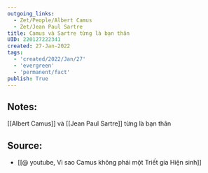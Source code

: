 ```yaml
---
outgoing_links:
  - Zet/People/Albert Camus
  - Zet/Jean Paul Sartre
title: Camus và Sartre từng là bạn thân
UID: 220127222341
created: 27-Jan-2022
tags:
  - 'created/2022/Jan/27'
  - 'evergreen'
  - 'permanent/fact'
publish: True
---
```

## Notes:
[[Albert Camus]] và [[Jean Paul Sartre]] từng là bạn thân

## Source:
- [[@ youtube, Vì sao Camus không phải một Triết gia Hiện sinh]]


